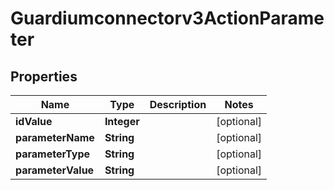 

# Guardiumconnectorv3ActionParameter


## Properties

| Name | Type | Description | Notes |
|------------ | ------------- | ------------- | -------------|
|**idValue** | **Integer** |  |  [optional] |
|**parameterName** | **String** |  |  [optional] |
|**parameterType** | **String** |  |  [optional] |
|**parameterValue** | **String** |  |  [optional] |



